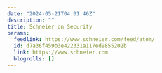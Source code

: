 ```yaml
---
date: "2024-05-21T04:01:46Z"
description: ""
title: Schneier on Security
params:
  feedlink: https://www.schneier.com/feed/atom/
  id: d7a36f459b3e422331a117ed9855202b
  link: https://www.schneier.com
  blogrolls: []
---
```

